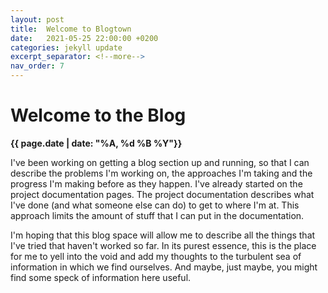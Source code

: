 ```yaml
---
layout: post
title:  Welcome to Blogtown
date:   2021-05-25 22:00:00 +0200
categories: jekyll update
excerpt_separator: <!--more-->
nav_order: 7
---
```

# Welcome to the Blog

**{{ page.date | date: "%A, %d %B %Y"}}**

I've been working on getting a blog section up and running, so that I can describe the problems I'm working on, the approaches I'm taking and the progress I'm making before as they happen. I've already started on the project documentation pages. The project documentation describes what I've done (and what someone else can do) to get to where I'm at. This approach limits the amount of stuff that I can put in the documentation.
<!--more-->
I'm hoping that this blog space will allow me to describe all the things that I've tried that haven't worked so far. In its purest essence, this is the place for me to yell into the void and add my thoughts to the turbulent sea of information in which we find ourselves. And maybe, just maybe, you might find some speck of information here useful.
